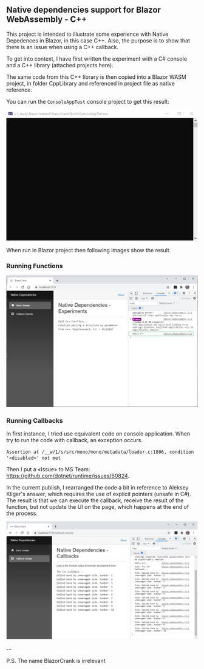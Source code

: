 ## Native dependencies support for Blazor WebAssembly - C++

This project is intended to illustrate some experience with Native Depedences in Blazor, in this case C++. Also, the purpose is to show that there is an issue when using a C++ callback.

To get into context, I have first written the experiment with a C# console and a C++ library (attached projects here). 
 
The same code from this C++ library is then copied into a Blazor WASM project, in folder CppLibrary and referenced in project file as native reference.
 
You can run the ```ConsoleAppTest``` console project to get this result:

![Console Test](https://github.com/harveytriana/BlazorCrank/blob/master/Images/cs-cpp-console.gif)
 
When run in Blazor project then following images show the result.

### Running Functions

![Basic Sample](https://github.com/harveytriana/BlazorCrank/blob/master/Images/bz-cpp-1.png)

### Running Callbacks

In first instance, I tried use equivalent code on console application. When try to run the code with callback, an exception occurs.

```
Assertion at /__w/1/s/src/mono/mono/metadata/loader.c:1806, condition '<disabled>' not met
```

Then I put a «Issue» to MS Team: https://github.com/dotnet/runtime/issues/60824. 

In the current publish, I rearranged the code a bit in reference to Aleksey Kliger's answer, which requires the use of explicit pointers (unsafe in C#). The result is that we can execute the callback, receive the result of the function, but not update the UI on the page, which happens at the end of the process.

![Callback Page](https://github.com/harveytriana/BlazorCrank/blob/master/Images/bz-cpp-3.png)



--

P.S. The name BlazorCrank is irrelevant
